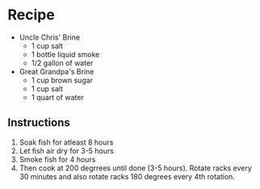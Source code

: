 # Recipe

- Uncle Chris' Brine
  - 1 cup salt
  - 1 bottle liquid smoke
  - 1/2 gallon of water
- Great Grandpa's Brine
  - 1 cup brown sugar
  - 1 cup salt
  - 1 quart of water
  
## Instructions
1) Soak fish for atleast 8 hours
2) Let fish air dry for 3-5 hours
3) Smoke fish for 4 hours
4) Then cook at 200 degrrees until done (3-5 hours).
Rotate racks every 30 minutes and also rotate racks 180 degrees every 4th rotation.
